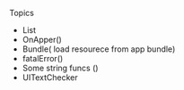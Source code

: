 Topics
- List
- OnApper()
- Bundle( load resourece from app bundle)
- fatalError() 
- Some string funcs ()
- UITextChecker
